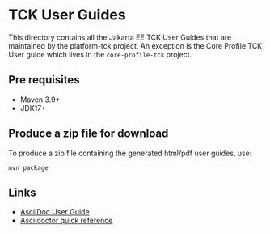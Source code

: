 # TCK User Guides

This directory contains all the Jakarta EE TCK User Guides that are maintained by the platform-tck project. An exception is the Core Profile TCK User guide which lives in the `core-profile-tck` project.

## Pre requisites

- Maven 3.9+
- JDK17+


## Produce a zip file for download

To produce a zip file containing the generated html/pdf user guides, use:

```
mvn package
```
## Links

- [AsciiDoc User Guide](http://asciidoc.org/userguide.html)
- [Asciidoctor quick reference](http://asciidoctor.org/docs/asciidoc-syntax-quick-reference)
